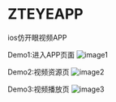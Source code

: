 # ZTEYEAPP
ios仿开眼视频APP

Demo1:进入APP页面
![image1](https://github.com/taozhou321/ZTEYEAPP/blob/master/Demo/eyeAPP_1..gif)

Demo2:视频资源页
![image2](https://github.com/taozhou321/ZTEYEAPP/blob/master/Demo/eyeAPP_2..gif)

Demo3:视频播放页
![image3](https://github.com/taozhou321/ZTEYEAPP/blob/master/Demo/eyeAPP_3..gif)
